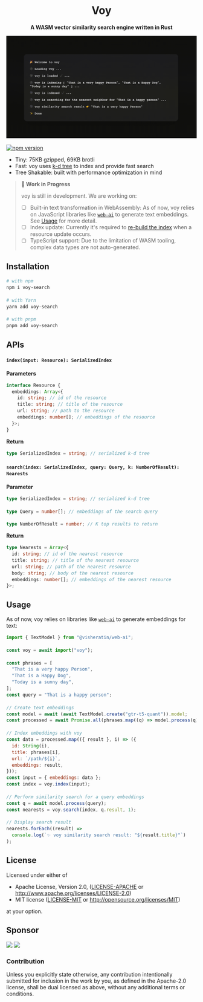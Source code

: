 <div align="center">
  <h1>Voy</h1>
  <strong>A WASM vector similarity search engine written in Rust</strong>
</div>

![voy: a vector similarity search engine in WebAssembly][demo]

[![npm version](https://badge.fury.io/js/voy-search.svg)](https://badge.fury.io/js/voy-search)

- Tiny: 75KB gzipped, 69KB brotli
- Fast: voy uses [k-d tree][k-d-tree] to index and provide fast search
- Tree Shakable: built with performance optimization in mind

> **🚜 Work in Progress**
>
> voy is still in development. We are working on:
>
> - [ ] Built-in text transformation in WebAssembly: As of now, voy relies on JavaScript libraries like [`web-ai`][web-ai] to generate text embeddings. See [Usage](#usage) for more detail.
> - [ ] Index update: Currently it's required to [re-build the index](#indexinput-resource-serializedindex) when a resource update occurs.
> - [ ] TypeScript support: Due to the limitation of WASM tooling, complex data types are not auto-generated.

## Installation

```bash
# with npm
npm i voy-search

# with Yarn
yarn add voy-search

# with pnpm
pnpm add voy-search
```

## APIs

#### `index(input: Resource): SerializedIndex`

**Parameters**

```ts
interface Resource {
  embeddings: Array<{
    id: string; // id of the resource
    title: string; // title of the resource
    url: string; // path to the resource
    embeddings: number[]; // embeddings of the resource
  }>;
}
```

**Return**

```ts
type SerializedIndex = string; // serialized k-d tree
```

#### `search(index: SerializedIndex, query: Query, k: NumberOfResult): Nearests`

**Parameter**

```ts
type SerializedIndex = string; // serialized k-d tree

type Query = number[]; // embeddings of the search query

type NumberOfResult = number; // K top results to return
```

**Return**

```ts
type Nearests = Array<{
  id: string; // id of the nearest resource
  title: string; // title of the nearest resource
  url: string; // path of the nearest resource
  body: string; // body of the nearest resource
  embeddings: number[]; // embeddings of the nearest resource
}>;
```

## Usage

As of now, voy relies on libraries like [`web-ai`][web-ai] to generate embeddings for text:

```js
import { TextModel } from "@visheratin/web-ai";

const voy = await import("voy");

const phrases = [
  "That is a very happy Person",
  "That is a Happy Dog",
  "Today is a sunny day",
];
const query = "That is a happy person";

// Create text embeddings
const model = await (await TextModel.create("gtr-t5-quant")).model;
const processed = await Promise.all(phrases.map((q) => model.process(q)));

// Index embeddings with voy
const data = processed.map(({ result }, i) => ({
  id: String(i),
  title: phrases[i],
  url: `/path/${i}`,
  embeddings: result,
}));
const input = { embeddings: data };
const index = voy.index(input);

// Perform similarity search for a query embeddings
const q = await model.process(query);
const nearests = voy.search(index, q.result, 1);

// Display search result
nearests.forEach((result) =>
  console.log(`✨ voy similarity search result: "${result.title}"`)
);
```

## License

Licensed under either of

- Apache License, Version 2.0, ([LICENSE-APACHE](LICENSE-APACHE) or http://www.apache.org/licenses/LICENSE-2.0)
- MIT license ([LICENSE-MIT](LICENSE-MIT) or http://opensource.org/licenses/MIT)

at your option.

## Sponsor

<a href="https://reflect.app" target="_blank"><img src="https://avatars.githubusercontent.com/u/73365487?s=64&v=4"></a>
<a href="https://reflect.app" target="_blank"><img src="https://avatars.githubusercontent.com/u/1357323?s=64&v=4"></a>

### Contribution

Unless you explicitly state otherwise, any contribution intentionally
submitted for inclusion in the work by you, as defined in the Apache-2.0
license, shall be dual licensed as above, without any additional terms or
conditions.

[demo]: ./voy.gif "voy demo"
[web-ai]: https://github.com/visheratin/web-ai
[k-d-tree]: https://en.wikipedia.org/wiki/K-d_tree
